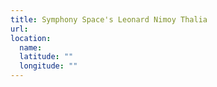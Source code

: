 ```yaml
---
title: Symphony Space's Leonard Nimoy Thalia
url:
location:
  name:
  latitude: ""
  longitude: ""
---
```

